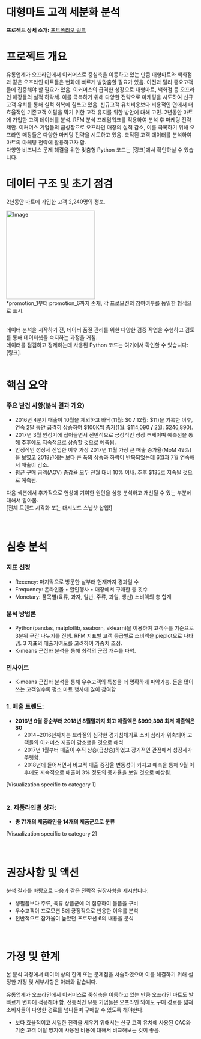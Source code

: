 # 대형마트 고객 세분화 분석
**프로젝트 상세 소개:** [포트폴리오 링크](https://drive.google.com/file/d/1NPSMdHk9HeCqIAqaSs0D2LexnZ8GOmPE/view?usp=drive_link)  <br>   

# 프로젝트 개요
유통업계가 오프라인에서 이커머스로 중심축을 이동하고 있는 만큼 대형마트와 백화점과 같은 오프라인 마트들은 변화에 빠르게 발맞춤할 필요가 있음.
이전과 달리 중요고객들에 집중해야 할 필요가 있음. 
이커머스의 급격한 성장으로 대형마트, 백화점 등 오프라인 매장들의 실적 하락세. 
이를 극복하기 위해 다양한 전략으로 마케팅을 시도하여 신규 고객 유치를 통해 실적 회복에 힘쓰고 있음.
신규고객 유치비용보다 비용적인 면에서 더 효율적인 기존고객 이탈을 막기 위한 고객 유지를 위한 방안에 대해 고민. 
2년동안 마트에 가입한 고객 데이터를 분석.
RFM 분석 프레임워크를 적용하여 분석 후 마케팅 전략 제안. 
이커머스 기업들의 급성장으로 오프라인 매장의 실적 감소, 이를 극복하기 위해 오프라인 매장들은 다양한 마케팅 전략을 시도하고 있음.
축적된 고객 데이터를 분석하여 마트의 마케팅 전략에 활용하고자 함. 
<br>
다양한 비즈니스 문제 해결을 위한 맞춤형 Python 코드는 [링크]에서 확인하실 수 있습니다.
<br>

  
# 데이터 구조 및 초기 점검
2년동안 마트에 가입한 고객 2,240명의 정보.  
      
<img width="236" alt="Image" src="https://github.com/user-attachments/assets/4c52fb32-5ea4-4c77-a3bd-2177ca270f79" />  
<br> 
*promotion_1부터 promotion_6까지 존재, 각 프로모션의 참여여부를 동일한 형식으로 표시.          
<br><br>  

데이터 분석을 시작하기 전, 데이터 품질 관리를 위한 다양한 검증 작업을 수행하고 검토를 통해 데이터셋을 숙지하는 과정을 거침. <br> 데이터를 점검하고 정제하는데 사용된 Python 코드는 여기에서 확인할 수 있습니다: [링크].    
<br>


# 핵심 요약 
### 주요 발견 사항(분석 결과 개요)
* 2016년 4분기 매출이 10월을 제외하고 바닥(11월: $0 **/** 12월: $11)을 기록한 이후, 연속 2달 동안 급격히 상승하여 $100K씩 증가(1월: $114,090 **/** 2월: $246,890). 
* 2017년 3월 안정기에 접어들면서 전반적으로 긍정적인 성장 추세이며 예측선을 통해 추후에도 지속적으로 상승할 것으로 예측됨. 
* 안정적인 성장세 진입한 이후 가장 2017년 11월 가장 큰 매출 증가율(MoM 49%)을 보였고 2018년에는 보다 큰 폭의 상승과 하락이 반복되었는데 6월과 7월 연속해서 매출이 감소.
* 평균 구매 금액(AOV) 증감율 모두 전월 대비 10% 이내. 추후 $135로 지속될 것으로 예측됨. 

다음 섹션에서 추가적으로 현상에 기여한 원인을 심층 분석하고 개선될 수 있는 부분에 대해서 알아봄.<br> 
[전체 트렌드 시각화 또는 대시보드 스냅샷 삽입!]     
<br><br>    


# 심층 분석
### 지표 선정
* Recency: 마지막으로 방문한 날부터 현재까지 경과일 수
* Frequency: 온라인몰 • 할인행사 • 매장에서 구매한 총 횟수
* Monetary: 품목별(육류, 과자, 일반, 주류, 과일, 생선) 소비액의 총 합계

### 분석 방법론  
* Python(pandas, matplotlib, seaborn, sklearn)을 이용하여 고객수를 기준으로 3분위 구간 나누기를 진행. RFM 지표별 고객 등급별로 소비액을 pieplot으로 나타냄. 3 지표의 매출기여도를 고려하여 가중치 조정.
* K-means 군집화 분석을 통해 최적의 군집 개수를 파악.

### 인사이트
* K-means 군집화 분석을 통해 우수고객의 특성을 더 명확하게 파악가능. 돈을 많이 쓰는 고객일수록 평소 마트 행사에 많이 참여함       

    
### 1. 매출 트렌드:
* **2016년 9월 중순부터 2018년 8월말까지 최고 매출액은 $999,398 최저 매출액은 $0**
  * 2014~2016년까지는 브라질의 심각한 경기침체기로 소비 심리가 위축되어 고객들의 이커머스 지출이 감소했을 것으로 해석
  * 2017년 1월부터 매출이 수직 상승(급상승)하였고 장기적인 관점에서 성장세가 뚜렷함.
  * 2018년에 들어서면서 비교적 매출 증감율 변동성이 커지고 예측을 통해 9월 이후에도 지속적으로 매출이 3% 정도의 증가율을 보일 것으로 예상됨.
    
[Visualization specific to category 1]      
<br>

### 2. 제품라인별 성과:
* **총 71개의 제품라인을 14개의 제품군으로 분류**

[Visualization specific to category 2]   
<br><br>    

 
# 권장사항 및 액션 
분석 결과를 바탕으로 다음과 같은 전략적 권장사항을 제시합니다.

* 생필품보다 주류, 육류 상품군에 더 집중하여 물품을 구비
* 우수고객이 프로모션 5에 긍정적으로 반응한 이유를 분석
* 전반적으로 참가율이 높았던 프로모션 6의 내용을 분석    
<br>


# 가정 및 한계
본 분석 과정에서 데이터 상의 한계 또는 문제점을 서술하였으며 이를 해결하기 위해 설정한 가정 및 세부사항은 아래와 같습니다.

유통업계가 오프라인에서 이커머스로 중심축을 이동하고 있는 만큼 오프라인 마트도 발빠르게 변화에 적응해야 함. 전통적인 유통 기업들은 오프라인 외에도 구매 경로를 넓혀 소비자들이 다양한 경로를 넘나들며 구매할 수 있도록 해야한다.

* 보다 효율적이고 세밀한 전략을 세우기 위해서는 신규 고객 유치에 사용된 CAC와 기존 고객 이탈 방지에 사용된 비용에 대해서 비교해보는 것이 좋음.


